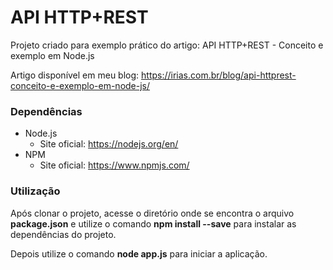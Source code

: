 # API HTTP+REST 
Projeto criado para exemplo prático do artigo: API HTTP+REST - Conceito e exemplo em Node.js

Artigo disponível em meu blog: https://irias.com.br/blog/api-httprest-conceito-e-exemplo-em-node-js/

### Dependências

* Node.js
	* Site oficial: https://nodejs.org/en/
* NPM
	* Site oficial: https://www.npmjs.com/

### Utilização

Após clonar o projeto, acesse o diretório onde se encontra o arquivo **package.json** e utilize o comando **npm install --save** para instalar as dependências do projeto.

Depois utilize o comando **node app.js** para iniciar a aplicação.

